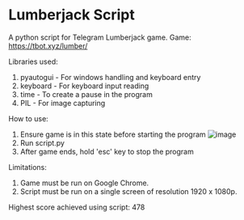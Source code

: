 # Lumberjack Script
A python script for Telegram Lumberjack game.
Game: https://tbot.xyz/lumber/

Libraries used:
1. pyautogui - For windows handling and keyboard entry
2. keyboard - For keyboard input reading
3. time - To create a pause in the program
4. PIL - For image capturing

How to use:
1. Ensure game is in this state before starting the program
![image](https://user-images.githubusercontent.com/56581674/127777154-04ea1ba5-bfc4-4c86-9e0c-099032f2c56a.png)
2. Run script.py
3. After game ends, hold 'esc' key to stop the program

Limitations:
1. Game must be run on Google Chrome.
2. Script must be run on a single screen of resolution 1920 x 1080p.


Highest score achieved using script: 478
